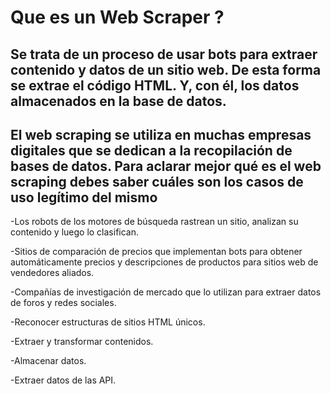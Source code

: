 # Que es un Web Scraper ?

## Se trata de un proceso de usar bots para extraer contenido y datos de un sitio web. De esta forma se extrae el código HTML. Y, con él, los datos almacenados en la base de datos.

## El web scraping se utiliza en muchas empresas digitales que se dedican a la recopilación de bases de datos. Para aclarar mejor qué es el web scraping debes saber cuáles son los casos de uso legítimo del mismo

-Los robots de los motores de búsqueda rastrean un sitio, analizan su contenido y luego lo clasifican.

-Sitios de comparación de precios que implementan bots para obtener automáticamente precios y descripciones de productos para sitios web de vendedores aliados.

-Compañías de investigación de mercado que lo utilizan para extraer datos de foros y redes sociales.

-Reconocer estructuras de sitios HTML únicos.

-Extraer y transformar contenidos.

-Almacenar datos.

-Extraer datos de las API.
